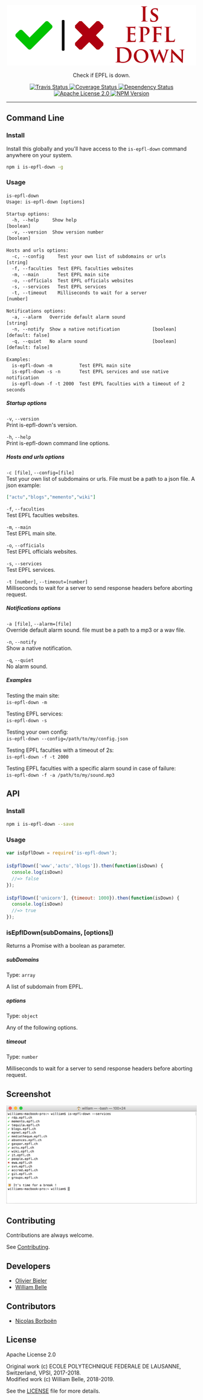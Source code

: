 <p align="center">
  <img alt="Is EPFL Down" src="https://raw.githubusercontent.com/innovativeinnovation/is-epfl-down/master/docs/readme/readme-logo.png">
</p>

<p align="center">
  Check if EPFL is down.
</p>

<p align="center">
  <a href="https://travis-ci.org/innovativeinnovation/is-epfl-down">
    <img alt="Travis Status" src="https://travis-ci.org/innovativeinnovation/is-epfl-down.svg?branch=master">
  </a>
  <a href="https://coveralls.io/github/innovativeinnovation/is-epfl-down?branch=master">
    <img alt="Coverage Status" src="https://coveralls.io/repos/github/innovativeinnovation/is-epfl-down/badge.svg?branch=master"/>
  </a>
  <a href="https://david-dm.org/innovativeinnovation/is-epfl-down">
    <img alt="Dependency Status" src="https://david-dm.org/innovativeinnovation/is-epfl-down/status.svg"/>
  </a>
  <a href="https://raw.githubusercontent.com/innovativeinnovation/is-epfl-down/master/LICENSE">
    <img alt="Apache License 2.0" src="https://img.shields.io/badge/license-Apache%202.0-blue.svg">
  </a>
  <a href='https://www.npmjs.com/package/is-epfl-down'>
    <img alt="NPM Version" src="https://img.shields.io/npm/v/is-epfl-down.svg"/>
  </a>
</p>

---

Command Line
------------

### Install

Install this globally and you'll have access to the `is-epfl-down` command
anywhere on your system.

```bash
npm i is-epfl-down -g
```

### Usage

```console
is-epfl-down
Usage: is-epfl-down [options]

Startup options:
  -h, --help     Show help                                             [boolean]
  -v, --version  Show version number                                   [boolean]

Hosts and urls options:
  -c, --config     Test your own list of subdomains or urls             [string]
  -f, --faculties  Test EPFL faculties websites
  -m, --main       Test EPFL main site
  -o, --officials  Test EPFL officials websites
  -s, --services   Test EPFL services
  -t, --timeout    Milliseconds to wait for a server                    [number]

Notifications options:
  -a, --alarm   Override default alarm sound                            [string]
  -n, --notify  Show a native notification            [boolean] [default: false]
  -q, --quiet   No alarm sound                        [boolean] [default: false]

Examples:
  is-epfl-down -m          Test EPFL main site
  is-epfl-down -s -n       Test EPFL services and use native notification
  is-epfl-down -f -t 2000  Test EPFL faculties with a timeout of 2 seconds
```

##### Startup options

`-v`, `--version`  
Print is-epfl-down's version.

`-h`, `--help`  
Print is-epfl-down command line options.

##### Hosts and urls options

`-c [file]`, `--config=[file]`  
Test your own list of subdomains or urls. File must be a path to a json file.
A json example:

```json
["actu","blogs","memento","wiki"]
```

`-f`, `--faculties`  
Test EPFL faculties websites.

`-m`, `--main`  
Test EPFL main site.

`-o`, `--officials`  
Test EPFL officials websites.

`-s`, `--services`  
Test EPFL services.

`-t [number]`, `--timeout=[number]`  
Milliseconds to wait for a server to send response headers before aborting
request.

##### Notifications options

`-a [file]`, `--alarm=[file]`  
Override default alarm sound. file must be a path to a mp3 or a wav file.

`-n`, `--notify`  
Show a native notification.

`-q`, `--quiet`  
No alarm sound.

##### Examples

Testing the main site:  
`is-epfl-down -m`

Testing EPFL services:  
`is-epfl-down -s`

Testing your own config:  
`is-epfl-down --config=/path/to/my/config.json`

Testing EPFL faculties with a timeout of 2s:  
`is-epfl-down -f -t 2000`

Testing EPFL faculties with a specific alarm sound in case of failure:  
`is-epfl-down -f -a /path/to/my/sound.mp3`

API
---

### Install

```bash
npm i is-epfl-down --save
```

### Usage

```javascript
var isEpflDown = require('is-epfl-down');

isEpflDown(['www','actu','blogs']).then(function(isDown) {
  console.log(isDown)
  //=> false
});

isEpflDown(['unicorn'], {timeout: 1000}).then(function(isDown) {
  console.log(isDown)
  //=> true
});
```

### isEpflDown(subDomains, [options])

Returns a Promise with a boolean as parameter.

##### subDomains

Type: `array`

A list of subdomain from EPFL.

##### options

Type: `object`

Any of the following options.

##### timeout

Type: `number`

Milliseconds to wait for a server to send response headers before aborting
request.

Screenshot
----------

![command line screenshot](https://raw.githubusercontent.com/innovativeinnovation/is-epfl-down/master/docs/readme/screenshot.png)

Contributing
------------

Contributions are always welcome.

See [Contributing](CONTRIBUTING.md).

Developers
----------

  * [Olivier Bieler](https://github.com/obieler)
  * [William Belle](https://github.com/williambelle)

Contributors
------------

  * [Nicolas Borboën](https://github.com/ponsfrilus)

License
-------

Apache License 2.0

Original work (c) ECOLE POLYTECHNIQUE FEDERALE DE LAUSANNE, Switzerland, VPSI, 2017-2018.  
Modified work (c) William Belle, 2018-2019.

See the [LICENSE](LICENSE) file for more details.
